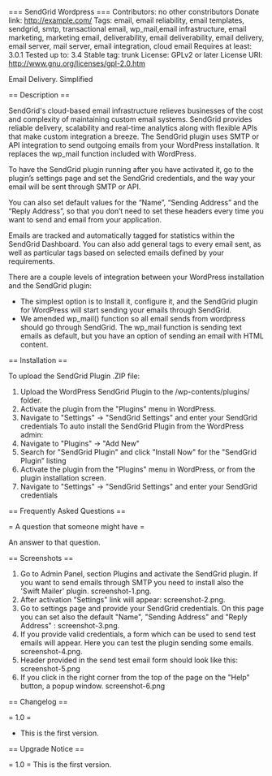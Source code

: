 === SendGrid Wordpress ===
Contributors: no other constributors
Donate link: http://example.com/
Tags: email, email reliability, email templates, sendgrid, smtp, transactional email, wp_mail,email infrastructure, email marketing, marketing email, deliverability, email deliverability, email delivery, email server, mail server, email integration, cloud email
Requires at least: 3.0.1
Tested up to: 3.4
Stable tag: trunk
License: GPLv2 or later
License URI: http://www.gnu.org/licenses/gpl-2.0.htm

Email Delivery. Simplified

== Description ==

SendGrid's cloud-based email infrastructure relieves businesses of the cost and complexity of maintaining custom email systems. SendGrid provides reliable delivery, scalability and real-time analytics along with flexible APIs that make custom integration a breeze.
The SendGrid plugin uses SMTP or API integration to send outgoing emails from your WordPress installation. It replaces the wp_mail function included with WordPress. 

To have the SendGrid plugin running after you have activated it, go to the plugin’s settings page and set the SendGrid credentials, and the way your email will be sent through SMTP or API.

You can also set default values for the “Name”, “Sending Address” and the “Reply Address”, so that you don’t need to set these headers every time you want to send and email from your application.

Emails are tracked and automatically tagged for statistics within the SendGrid Dashboard. You can also add general tags to every email sent, as well as particular tags based on selected emails defined by your requirements. 

There are a couple levels of integration between your WordPress installation and the SendGrid plugin:

* The simplest option is to Install it, configure it, and the SendGrid plugin for WordPress will start sending your emails through SendGrid.
* We amended wp_mail() function so all email sends from wordpress should go through SendGrid. The wp_mail function is sending text emails as default, but you have an option of sending an email with HTML content.


== Installation ==

To upload the SendGrid Plugin .ZIP file:
1. Upload the WordPress SendGrid Plugin to the /wp-contents/plugins/ folder.
2. Activate the plugin from the "Plugins" menu in WordPress.
3. Navigate to "Settings" → "SendGrid Settings" and enter your SendGrid credentials
To auto install the SendGrid Plugin from the WordPress admin:
1. Navigate to "Plugins" → "Add New"
2. Search for "SendGrid Plugin" and click "Install Now" for the "SendGrid Plugin” listing
3. Activate the plugin from the "Plugins" menu in WordPress, or from the plugin installation screen.
4. Navigate to "Settings" → "SendGrid Settings" and enter your SendGrid credentials


== Frequently Asked Questions ==

= A question that someone might have =

An answer to that question.

== Screenshots ==

1. Go to Admin Panel, section Plugins and activate the SendGrid plugin. If you want to send emails through SMTP you need to install also the 'Swift Mailer' plugin. screenshot-1.png.
2. After activation "Settings" link will appear: screenshot-2.png.
3. Go to settings page and provide your SendGrid credentials. On this page you can set also the default "Name", "Sending Address" and "Reply Address" : screenshot-3.png.
4. If you provide valid credentials, a form which can be used to send test emails will appear. Here you can test the plugin sending some emails. screenshot-4.png.
5. Header provided in the send test email form should look like this: screenshot-5.png
6. If you click in the right corner from the top of the page on the "Help" button, a popup window. screenshot-6.png

== Changelog ==

= 1.0 =
* This is the first version.

== Upgrade Notice ==

= 1.0 =
This is the first version.

